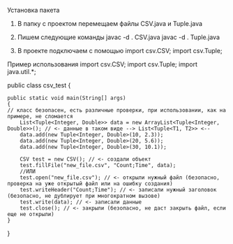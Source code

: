 Установка пакета
1.	В папку с проектом перемещаем файлы CSV.java и Tuple.java
2.	Пишем следующие команды 
  javac -d . CSV.java
  javac -d . Tuple.java
  
4.	В проекте подключаем с помощью
  import csv.CSV;
  import csv.Tuple;

Пример использования
import csv.CSV;
import csv.Tuple;
import java.util.*;

public class csv_test
{

    public static void main(String[] args)
    {
    // класс безопасен, есть различные проверки, при использовании, как на примере, не сломается
        List<Tuple<Integer, Double>> data = new ArrayList<Tuple<Integer, Double>>(); // <- данные в таком виде --> List<Tuple<T1, T2>> <--
        data.add(new Tuple<Integer, Double>(10, 2.3));
        data.add(new Tuple<Integer, Double>(20, 5.6));
        data.add(new Tuple<Integer, Double>(30, 10.1));

        CSV test = new CSV(); // <- создали объект
        test.fillFile("new_file.csv", "Count;Time", data);
        //ИЛИ
        test.open("new_file.csv"); // <- открыли нужный файл (безопасно, проверка на уже открытый файл или на ошибку создания)
        test.writeHeader("Count;Time"); // <- записали нужный заголовок (безопасно, не дублирует при многократном вызове)
        test.write(data); // <- записали данные
        test.close(); // <- закрыли (безопасно, не даст закрыть файл, если еще не открыли)
    }
}

